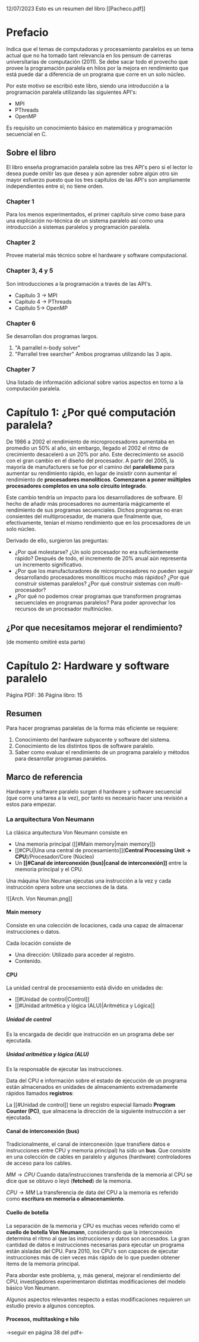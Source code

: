 12/07/2023
Esto es un resumen del libro [[Pacheco.pdf]]

# Prefacio
Indica que el temas de computadoras y procesamiento paralelos es un tema actual que no ha tomado tant relevancia en los pensum de carreras universitarias de computación (2011). Se debe sacar todo el provecho que provee la programación paralela en hilos por la mejora en rendimiento que está puede dar a diferencia de un programa que corre en un solo núcleo.

Por este motivo se escribió este libro, siendo una introducción a la programación paralela utilizando las siguientes API's: 
- MPI
- PThreads
- OpenMP

Es requisito un conocimiento básico en matemática y programación secuencial en C. 

## Sobre el libro
El libro enseña programación paralela sobre las tres API's pero si el lector lo desea puede omitir las que desea y aún aprender sobre algún otro sin mayor esfuerzo puesto que los tres capítulos de las API's son ampliamente independientes entre sí; no tiene orden. 

### Chapter 1
Para los menos experimentados, el primer capítulo sirve como base para una explicación no-técnica de un sistema paralelo así como una introducción a sistemas paralelos y programación paralela. 

### Chapter 2
Provee material más técnico sobre el hardware y software computacional. 

### Chapter 3, 4 y 5
Son introducciones a la programación a través de las API's. 
- Capítulo 3 $\rightarrow$ MPI
- Capítulo 4 $\rightarrow$ PThreads
- Capítulo 5$\rightarrow$ OpenMP

### Chapter 6
Se desarrollan dos programas largos. 
1. "A parrallel n-body solver"
2. "Parrallel tree searcher"
Ambos programas utilizando las 3 apis. 

### Chapter 7
Una listado de información adicional sobre varios aspectos en torno a la computación paralela. 



# Capítulo 1: ¿Por qué computación paralela?

De 1986 a 2002 el rendimiento de microprocesadores aumentaba en promedio un 50% al año, sin embargo, llegado el 2002 el ritmo de crecimiento desaceleró a un 20% por año.  Este decrecimiento se asoció con el gran cambio en el diseño del procesador. A partir del 2005, la mayoría de manufacturers se fue por el camino del **paralelismo** para aumentar su rendimiento rápido, en lugar de insistir conn aumentar el rendimiento de **procesadores monolíticos**.  **Comenzaron a poner múltiples procesadores completos en una solo circuito integrado**. 

Este cambio tendría un impacto para los desarrolladores de software. El hecho de añadir más procesadores no aumentaría mágicamente el rendimiento de sus programas secuenciales. Dichos programas no eran consientes del multiprocesador, de manera que finalmente que, efectivamente, tenían el mismo rendimiento que en los procesadores de un solo núcleo. 

Derivado de ello, surgieron las preguntas: 
- ¿Por qué molestarse? ¿Un solo procesador no era suficientemente rápido? Después de todo, el incremento de 20% anual aún representa un incremento significativo. 
- ¿Por que los manufacturadores de microprocesadores no pueden seguir desarrollando procesadores monolíticos mucho más rápidos? ¿Por qué construir sistemas paralelos? ¿Por qué construir sistemas con multi-procesador?
- ¿Por qué no podemos crear programas que transformen programas secuenciales en programas paralelos? Para poder aprovechar los recursos de un procesador multinúcleo. 

## ¿Por que necesitamos mejorar el rendimiento?
(de momento omitiré esta parte)

# Capítulo 2: Hardware y software paralelo

Página PDF: 36
Página libro: 15

## Resumen
Para hacer programas paralelas de la forma más eficiente se requiere:  
1. Conocimiento del hardware subyacente y software del sistema. 
2. Conocimiento de los distintos tipos de software paralelo. 
3. Saber como evaluar el rendimiento de un programa paralelo y métodos para desarrollar programas paralelos. 

## Marco de referencia
Hardware y software paralelo surgen d hardware y software secuencial (que corre una tarea a la vez), por tanto es necesario hacer una revisión a estos para empezar. 
### La arquitectura Von Neumann
La clásica arquitectura Von Neumann consiste en
- Una memoria principal  ([[#Main memory|main memory]])
- [[#CPU|Una una central de procesamiento]](**Central Processing Unit $\rightarrow$ CPU**)/Procesador/Core (Núcleo) 
- Un **[[#Canal de interconexión (bus)|canal de interconexión]]** entre la memoria principal y el CPU. 

Una máquina Von Neuman ejecutas una instrucción a la vez y cada instrucción opera sobre una secciones de la data. 



![[Arch. Von Neuman.png]]
#### Main memory
Consiste en una colección de locaciones, cada una capaz de almacenar instrucciones o datos. 

Cada locación consiste de 
- Una dirección: Utilizado para acceder al registro. 
- Contenido. 

#### CPU
La unidad central de procesamiento está divido en unidades de:
- [[#Unidad de control|Control]] 
- [[#Unidad aritmética y lógica (ALU)|Aritmética y Lógica]]
##### Unidad de control
Es la encargada de decidir que instrucción en un programa debe ser ejecutada. 
##### Unidad aritmética y lógica (ALU)
Es la responsable de ejecutar las instrucciones. 

Data del CPU e información sobre el estado de ejecución de un programa están almacenados en unidades de almacenamiento extremadamente rápidos llamados **registros**: 

La [[#Unidad de control]] tiene un registro especial llamado **Program Counter (PC)**, que almacena la dirección de la siguiente instrucción a ser ejecutada. 

#### Canal de interconexión (bus)

Tradicionalmente, el canal de interconexión (que transfiere datos e instrucciones entre CPU y memoria principal) ha sido un **bus**. Que consiste en una colección de cables en paralelo  y algunos (hardware) controladores de acceso para los cables. 

$MM \rightarrow CPU$
Cuando data/instrucciones transferida de la memoria al CPU se dice que se obtuvo o leyó (**fetched**) de la memoria. 

$CPU \rightarrow MM$
La transferencia de data del CPU a la memoria es referido como **escritura en memoria o almacenamiento**. 

#### Cuello de botella

La separación de la memoria y CPU es muchas veces referido como el **cuello de botella Von Neumann**, considerando que la interconexión determina el ritmo al que las instrucciones y datos son accesados. La gran cantidad de datos e instrucciones necesarias para ejecutar un programa están aisladas del CPU. Para 2010, los CPU's son capaces de ejecutar instrucciones más de cien veces más rápido de lo que pueden obtener items de la memoria principal. 

Para abordar este problema, y, más general, mejorar el rendimiento del CPU, investigadores experimentaron distintas modificaciones del modelo básico Von Neumann. 

Algunos aspectos relevantes respecto a estas modificaciones requieren un estudio previo a algunos conceptos. 


#### Procesos, multitasking e hilo
$\rightarrow$seguir en página 38 del pdf$\leftarrow$
